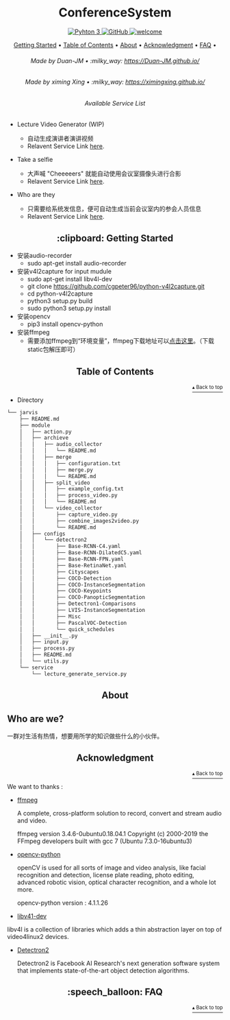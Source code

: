 <h1 id="conference" align="center">ConferenceSystem</h1>

<p align="center">
    <a href="https://www.python.org/">
        <img src="https://img.shields.io/badge/python-3.5%20%7C%203.6%20%7C%203.7-blue" alt="Pyhton 3">
    </a>
    <a href="http://www.apache.org/licenses/">
        <img src="https://img.shields.io/badge/license-Apache-blue" alt="GitHub">
    </a>
    <a href="#">
        <img src="https://img.shields.io/static/v1.svg?label=Contributions&message=Welcome&color=0059b3&style=flat-square" alt="welcome">
    </a>
</p>

<p align="center">
    <a href="#clipboard-getting-started">Getting Started</a> •
    <a href="#table-of-contents">Table of Contents</a> •
    <a href="#about">About</a> •
    <a href="#acknowledgment">Acknowledgment</a> •
    <a href="#speech_balloon-faq">FAQ</a> •
</p>

<h6 align="center">Made by Duan-JM  • :milky_way: 
<a href="https://Duan-JM.github.io/">https://Duan-JM.github.io/</a>
</h6>
<h6 align="center">Made by ximing Xing • :milky_way: 
<a href="https://ximingxing.github.io/">https://ximingxing.github.io/</a>
</h6>

<h6 align="center">Available Service List</h6>

-  Lecture Video Generator (WIP)
    * 自动生成演讲者演讲视频
    * Relavent Service Link [here](link).

-  Take a selfie
    * 大声喊 "Cheeeeers" 就能自动使用会议室摄像头进行合影
    * Relavent Service Link [here](link).

-  Who are they
    * 只需要给系统发信息，便可自动生成当前会议室内的参会人员信息
    * Relavent Service Link [here](link).

<h2 align="center">:clipboard: Getting Started</h2>

- 安装audio-recorder
  * sudo apt-get install audio-recorder
- 安装v4l2capture for input mudule
  * sudo apt-get install libv4l-dev
  * git clone https://github.com/cgpeter96/python-v4l2capture.git
  * cd python-v4l2capture
  * python3 setup.py build
  * sudo python3 setup.py install
- 安装opencv
  * pip3 install opencv-python
- 安装ffmpeg
  * 需要添加ffmpeg到“环境变量”，ffmpeg下载地址可以[点击这里](https://ffmpeg.zeranoe.com/builds/)。（下载static包解压即可）

<h2 align="center">Table of Contents</h2>
<p align="right"><a href="#conference"><sup>▴ Back to top</sup></a></p>

- Directory 


```bash
└── jarvis
    ├── README.md
    ├── module
    │   ├── action.py
    │   ├── archieve
    │   │   ├── audio_collector
    │   │   │   └── README.md
    │   │   ├── merge
    │   │   │   ├── configuration.txt
    │   │   │   ├── merge.py
    │   │   │   └── README.md
    │   │   ├── split_video
    │   │   │   ├── example_config.txt
    │   │   │   ├── process_video.py
    │   │   │   └── README.md
    │   │   └── video_collector
    │   │       ├── capture_video.py
    │   │       ├── combine_images2video.py
    │   │       └── README.md
    │   ├── configs
    │   │   └── detectron2
    │   │       ├── Base-RCNN-C4.yaml
    │   │       ├── Base-RCNN-DilatedC5.yaml
    │   │       ├── Base-RCNN-FPN.yaml
    │   │       ├── Base-RetinaNet.yaml
    │   │       ├── Cityscapes
    │   │       ├── COCO-Detection
    │   │       ├── COCO-InstanceSegmentation
    │   │       ├── COCO-Keypoints
    │   │       ├── COCO-PanopticSegmentation
    │   │       ├── Detectron1-Comparisons
    │   │       ├── LVIS-InstanceSegmentation
    │   │       ├── Misc
    │   │       ├── PascalVOC-Detection
    │   │       └── quick_schedules
    │   ├── __init__.py
    │   ├── input.py
    │   ├── process.py
    │   ├── README.md
    │   └── utils.py
    └── service
        └── lecture_generate_service.py
```


<h2 align="center">About</h2>

## Who are we?
一群对生活有热情，想要用所学的知识做些什么的小伙伴。

<h2 align="center">Acknowledgment</h2>
<p align="right"><a href="#conference"><sup>▴ Back to top</sup></a></p>

We want to thanks :

- [ffmpeg](https://www.ffmpeg.org/download.html)

  A complete, cross-platform solution to record, convert and stream audio and video.

  ffmpeg version 3.4.6-0ubuntu0.18.04.1 Copyright (c) 2000-2019 the FFmpeg developers built with gcc 7 (Ubuntu 7.3.0-16ubuntu3)

- [opencv-python](https://pypi.org/project/opencv-python/)

  openCV is used for all sorts of image and video analysis, like facial recognition and detection, license plate reading, photo editing, advanced robotic vision, optical character recognition, and a whole lot more.

  opencv-python version : 4.1.1.26

-  [libv41-dev](https://github.com/cgpeter96/python-v4l2capture.git)

  libv4l is a collection of libraries which adds a thin abstraction layer on top of video4linux2 devices.

- [Detectron2](https://github.com/facebookresearch/detectron2)

  Detectron2 is Facebook AI Research's next generation software system that implements state-of-the-art object detection algorithms.

<h2 align="center">:speech_balloon: FAQ</h2>
<p align="right"><a href="#conference"><sup>▴ Back to top</sup></a></p>
